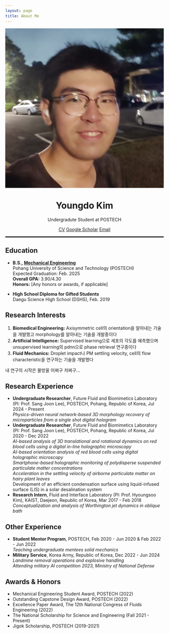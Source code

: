 ```yaml
---
layout: page
title: About Me
---
```





<div class="profile" style="text-align: center;">
  <img src="/smile1.jpg" alt="Profile Picture" style="display: block; margin: 0 auto;">
  <h1>Youngdo Kim</h1>
  <p>Undergradute Student at POSTECH</p>
  <div class="contact-info">
    <a href="/Curriculum Vitae_YoungdoKim.pdf">CV</a>
    <a href="https://scholar.google.com/citations?user=hcQTdngAAAAJ&hl=ko">Google Scholar</a>
    <a href="mailto:[youngdokim@postech.ac.kr]">Email</a>
    
  </div>
</div>

<hr style='border : 1.5px solid black;'>

<section>
  <h2>Education</h2>
        
  <!-- B.S. Section -->
  <div class="education-section">
    <ul>
      <li><strong>B.S., <a href="https://me.postech.ac.kr/">Mechanical Engineering</a></strong></li>
      Pohang University of Science and Technology (POSTECH) <br> Expected Graduation: Feb. 2025
      <br><strong>Overall GPA:</strong> 3.90/4.30
      <br><strong>Honors:</strong> [Any honors or awards, if applicable]
    </ul>
  </div>

  <!-- High School Diploma Section -->
  <div class="education-section">
    <ul>
      <li><strong>High School Diploma for Gifted Students</strong></li>
      Daegu Science High School (DSHS), Feb. 2019
    </ul>
  </div>
</section>

<section>
    <h2>Research Interests</h2>
    <ol>
        <li><strong>Biomedical Engineering:</strong> Axisymmetric cell의 orientation을 알아내는 기술을 개발했고 morphology를 알아내는 기술을 개발중이다</li>
        <li><strong>Artificial Intelligence:</strong> Supervised learning으로 세포의 각도를 예측했으며 unsupervised learning의 pdnn으로 phase retrieval 연구중이다</li>
        <li><strong>Fluid Mechanics:</strong> Droplet impact나 PM settling velocity, cell의 flow characteristic을 연구하는 기술을 개발했다</li>
    </ol>
    <p>
      내 연구의 시작은 물방울 어쩌구 저쩌구...
    </p>
</section>

<section>
    <h2>Research Experience</h2>
    <ul class="experience">
        <li><strong>Undergraduate Researcher</strong>, Future Fluid and Biomimetics Laboratory (PI: Prof. Sang Joon Lee), POSTECH, Pohang, Republic of Korea, Jul 2024 - Present<br><em>Physics-driven neural network-based 3D morphology recovery of microparticles from a single shot digital hologram</em></li>
        <li><strong>Undergraduate Researcher</strong>, Future Fluid and Biomimetics Laboratory (PI: Prof. Sang Joon Lee), POSTECH, Pohang, Republic of Korea, Jul 2020 - Dec 2022<br><em>AI-based analysis of 3D translational and rotational dynamics on red blood cells using a digital in-line holographic microscopy</em><br><em>AI-based orientation analysis of red blood cells using digital holographic microscopy</em><br><em>Smartphone-based holographic monitoring of polydisperse suspended particulate matter concentrations</em><br><em>Acceleration in the settling velocity of airborne particulate matter on hairy plant leaves</em><br>Development of an efficient condensation surface using liquid-infused surface (LIS) in a solar desalination system</li>
        <li><strong>Research Intern</strong>, Fluid and Interface Laboratory (PI: Prof. Hyoungsoo Kim), KAIST, Daejeon, Republic of Korea, Mar 2017 - Feb 2018<br><em>Conceptualization and analysis of Worthington jet dynamics in oblique bath</em></li>
    </ul>
</section>

<section>
    <h2>Other Experience</h2>
    <ul class="experience">
        <li><strong>Student Mentor Program</strong>, POSTECH, Feb 2020 - Jun 2020 & Feb 2022 - Jun 2022<br><em>Teaching undergraduate mentees solid mechanics</em></li>
        <li><strong>Military Service</strong>, Korea Army, Republic of Korea, Dec 2022 - Jun 2024<br><em>Landmine removal operations and explosive handling</em><br><em>Attending military AI competition 2023, Ministry of National Defense</em></li>
    </ul>
</section>

<section>
            <h2>Awards & Honors</h2>
            <ul class="awards">
                <li>Mechanical Engineering Student Award, POSTECH (2022)</li>
                <li>Outstanding Capstone Design Award, POSTECH (2022)</li>
                <li>Excellence Paper Award, The 12th National Congress of Fluids Engineering (2022)</li>
                <li>The National Scholarship for Science and Engineering (Fall 2021 - Present)</li>
                <li>Jigok Scholarship, POSTECH (2019-2021)</li>
            </ul>
  </section>
